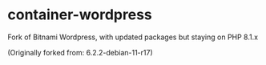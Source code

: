 # container-wordpress
Fork of Bitnami Wordpress, with updated packages but staying on PHP 8.1.x

(Originally forked from: 6.2.2-debian-11-r17)

